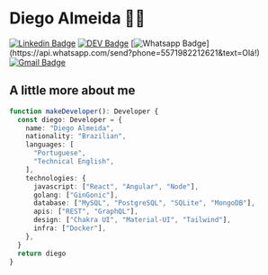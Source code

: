 # Diego Almeida :man_technologist:
[![Linkedin Badge](https://img.shields.io/badge/-dyhalmeida-blue?style=flat-square&logo=Linkedin&logoColor=white&link=https://www.linkedin.com/in/dyhalmeida/)](https://www.linkedin.com/in/dyhalmeida/)
[![DEV Badge](https://img.shields.io/badge/-DEV.to-000?style=flat-square&logo=dev.to&logoColor=white&link=https://dev.to/dyhalmeida)](https://dev.to/dyhalmeida)
[![Whatsapp Badge](https://img.shields.io/badge/-Whatsapp-4CA143?style=flat-square&labelColor=4CA143&logo=whatsapp&logoColor=white&link=https://api.whatsapp.com/send?phone=5571982212621&text=Olá!)](https://api.whatsapp.com/send?phone=5571982212621&text=Olá!)
[![Gmail Badge](https://img.shields.io/badge/-dyhalmeida@gmail.com-c14438?style=flat-square&logo=Gmail&logoColor=white&link=mailto:dyhalmeida@gmail.com)](mailto:dyhalmeida@gmail.com)

## A little more about me 
```typescript
function makeDeveloper(): Developer {
  const diego: Developer = {
    name: "Diego Almeida",
    nationality: "Brazilian",
    languages: [
      "Portuguese",
      "Technical English",
    ],
    technologies: {
      javascript: ["React", "Angular", "Node"],
      golang: ["GinGonic"],
      database: ["MySQL", "PostgreSQL", "SQLite", "MongoDB"],
      apis: ["REST", "GraphQL"],
      design: ["Chakra UI", "Material-UI", "Tailwind"],
      infra: ["Docker"],
    },
  }
  return diego
}
```
